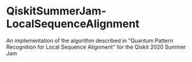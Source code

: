# QiskitSummerJam-LocalSequenceAlignment
An implementation of the algorithm described in "Quantum Pattern Recognition for Local Sequence Alignment" for the Qiskit 2020 Summer Jam
